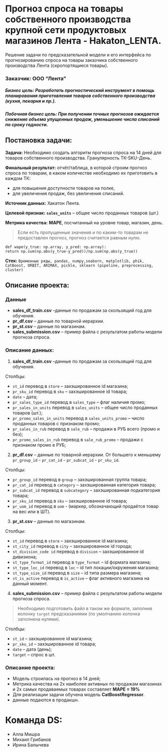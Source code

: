 # Прогноз спроса на товары собственного производства крупной сети продуктовых магазинов Лента - Hakaton_LENTA.
Решение задачи по предсказательной модели и его интерфейса по прогнозированию спроса на товары заказчика собственного производства Лента (скропортящиеся товары).

### **Заказчик**: ООО “Лента”

##### **Бизнес цель:** Разработать прогностический инструмент в помощь планирования приготовления товаров собственного производства (кухня, пекарня и пр.).

##### **Побочная бизнес цель:** При получении точных прогнозов ожидается снижение объема упущенных продаж, уменьшение числа списаний по сроку годности.

## **Постановка задачи**:
**Задача:** Необходимо создать алгоритм прогноза спроса на 14 дней для товаров собственного производства. Гранулярность ТК-SKU-День.

**Финальный результат:** отчёт/таблица, в которой строим прогноз спроса по товарам, в каком количестве необходимо их приготовить в каждом ТК:
- для повышения доступности товаров на полке,
- для увеличения продаж, без увеличения списаний.

**Источник данных:** Хакатон Лента.

**Целевой признак:** **`sales_units`** – общее число проданных товаров (шт.)

**Метрика качества:** **MAPE**, посчитанный на уровне товар, магазин, день.
> Если есть пропущенные значения и по каким-то товарам не предоставлен прогноз, прогноз считается равным нулю.
```
def wape(y_true: np.array, y_pred: np.array):
return np.sum(np.abs(y_true-y_pred))/np.sum(np.abs(y_true))
```
**Стек:** `Временные ряды, pandas, numpy,seaborn, matplotlib, phik, CatBoost, ORBIT, ARIMAX, pickle, sklearn (pipeline, preprocessing, cluster)`

## **Описание проекта:**

### **Данные**
- **sales_df_train.csv** –данные по продажам за скользящий год для обучения.
- **pr_df.csv** – данные по товарной иерархии.
- **pr_st.csv** – данные по магазинам.
- **sales_submission.csv** – пример файла с результатом работы модели прогноза спроса.

### **Описание данных:**
1. **sales_df_train.csv** –данные по продажам за скользящий год для обучения.

Столбцы:
- `st_id` перевод в `store` – захэшированное id магазина;
- `pr_sku_id` перевод в `sku` – захэшированное id товара;
- `date` – дата;
- `pr_sales_type_id` перевод в `sales_type` – флаг наличия промо;
- `pr_sales_in_units` перевод в `sales_units` – общее число проданных товаров (шт.);
- `pr_promo_sales_in_units` перевод в `sales_units_promo` – число проданных товаров с признаком промо;
- `pr_sales_in_rub` перевод в `sale_rub` – продажи в РУБ всего (промо и без);
- `pr_promo_sales_in_rub` перевод в `sale_rub_promo` – продажи с признаком промо в РУБ;

2. **pr_df.csv** – данные по товарной иерархии.
От большего к меньшему `pr_group_id` - `pr_cat_id` - `pr_subcat_id` - `pr_sku_id`.

Столбцы:
- `pr_group_id` перевод в `group` – захэшированная группа товара;
- `pr_cat_id` перевод в `category` – захэшированная категория товара;
- `pr_subcat_id` перевод в `subcategory` – захэшированная подкатегория товара;
- `pr_sku_id` перевод в `sku` – захэшированное id товара;
- `pr_uom_id` перевод в `uom` - (маркер, обозначающий продаётся товар на вес или в ШТ).

3. **pr_st.csv** – данные по магазинам.

Столбцы:
- `st_id` перевод в `store` – захэшированное id магазина;
- `st_city_id` перевод в `city` – захэшированное id города;
- `st_division_code id` перевод в `division` – захэшированное id дивизиона;
- `st_type_format_id` перевод в `type_format` – id формата магазина;
- `st_type_loc_id` перевод в `loc` – id тип локации/окружения магазина;
- `st_type_size_id` перевод в `size` – id типа размера магазина;
- `st_is_active` перевод в `is_active` – флаг активного магазина на данный момент.

4. **sales_submission.csv** – пример файла с результатом работы модели прогноза спроса.
> Необходимо подготовить файл в таком же формате, заполнив колонку `target` предсказаниями (по умолчанию колонка заполнена нулями).

Столбцы:
- `st_id` – захэшированное id магазина;
- `pr_sku_id` – захэшированное id товара;
- `date` – дата (день);
- `target` – спрос в шт.

### **Описание проекта:**
- Модель строилась на прогноз в 14 дней;
- Метрика качества на 2х наиболее активных по продажам магазинах и 2х самых продаваемых товарах составляет **MAPE = 19%**
- Для реализации задачи обучена модель **CatBoostRegressor**.
- данные подаются в продакшн.

# Команда DS:
- Алла Мишра
- Михаил Грибанов
- Ирина Балычева 
